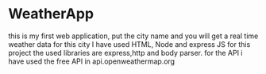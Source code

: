 # WeatherApp
this is my first web application, put the city name and you will get a real time weather data for this city
I have used HTML, Node and express JS for this project
the used libraries are express,http and body parser.
for the API i have used the free API in api.openweathermap.org 

